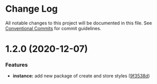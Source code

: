 # Change Log

All notable changes to this project will be documented in this file.
See [Conventional Commits](https://conventionalcommits.org) for commit guidelines.

# 1.2.0 (2020-12-07)


### Features

* **instance:** add new package of create and store styles ([9f3538d](https://github.com/atmc/atmc/commit/9f3538df83c5e98ae4a967001111f38c0f1ddd03))
